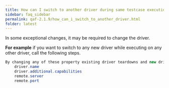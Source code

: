 ```yaml
---
title: How can I switch to another driver during same testcase execution.
sidebar: faq_sidebar
permalink: qaf-2.1.9/how_can_i_switch_to_another_driver.html
folder: latest
---
```


In some exceptional changes, it may be required to change the driver.

**For example** if you want to switch to any new driver while executing on any other driver, call the following steps.

```java
By changing any of these property existing driver teardowns and new driver instance creates
	driver.name
	driver.additional.capabilities
	remote.server
	remote.port

```			

 

